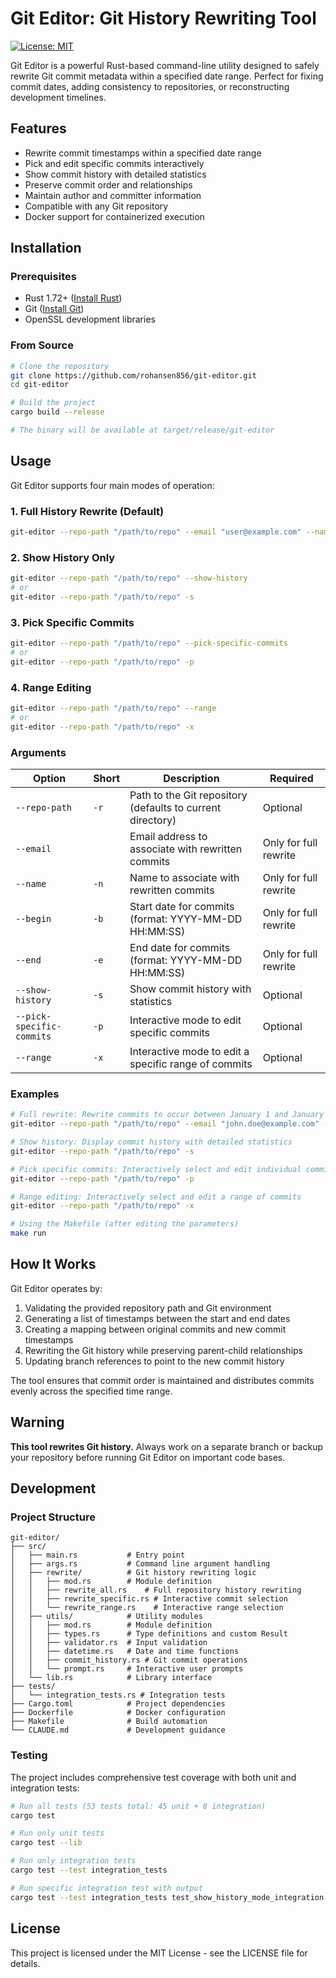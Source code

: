 # Git Editor: Git History Rewriting Tool

[![License: MIT](https://img.shields.io/badge/License-MIT-blue.svg)](https://opensource.org/licenses/MIT)

Git Editor is a powerful Rust-based command-line utility designed to safely rewrite Git commit metadata within a specified date range. Perfect for fixing commit dates, adding consistency to repositories, or reconstructing development timelines.

## Features

- Rewrite commit timestamps within a specified date range
- Pick and edit specific commits interactively
- Show commit history with detailed statistics
- Preserve commit order and relationships
- Maintain author and committer information
- Compatible with any Git repository
- Docker support for containerized execution

## Installation

### Prerequisites

- Rust 1.72+ ([Install Rust](https://www.rust-lang.org/tools/install))
- Git ([Install Git](https://git-scm.com/downloads))
- OpenSSL development libraries

### From Source

```bash
# Clone the repository
git clone https://github.com/rohansen856/git-editor.git
cd git-editor

# Build the project
cargo build --release

# The binary will be available at target/release/git-editor
```

## Usage

Git Editor supports four main modes of operation:

### 1. Full History Rewrite (Default)
```bash
git-editor --repo-path "/path/to/repo" --email "user@example.com" --name "Author Name" --begin "YYYY-MM-DD HH:MM:SS" --end "YYYY-MM-DD HH:MM:SS"
```

### 2. Show History Only
```bash
git-editor --repo-path "/path/to/repo" --show-history
# or
git-editor --repo-path "/path/to/repo" -s
```

### 3. Pick Specific Commits
```bash
git-editor --repo-path "/path/to/repo" --pick-specific-commits
# or
git-editor --repo-path "/path/to/repo" -p
```

### 4. Range Editing
```bash
git-editor --repo-path "/path/to/repo" --range
# or
git-editor --repo-path "/path/to/repo" -x
```

### Arguments

| Option | Short | Description | Required |
| ------ | ----- | ----------- | -------- |
| `--repo-path` | `-r` | Path to the Git repository (defaults to current directory) | Optional |
| `--email` | | Email address to associate with rewritten commits | Only for full rewrite |
| `--name` | `-n` | Name to associate with rewritten commits | Only for full rewrite |
| `--begin` | `-b` | Start date for commits (format: YYYY-MM-DD HH:MM:SS) | Only for full rewrite |
| `--end` | `-e` | End date for commits (format: YYYY-MM-DD HH:MM:SS) | Only for full rewrite |
| `--show-history` | `-s` | Show commit history with statistics | Optional |
| `--pick-specific-commits` | `-p` | Interactive mode to edit specific commits | Optional |
| `--range` | `-x` | Interactive mode to edit a specific range of commits | Optional |

### Examples

```bash
# Full rewrite: Rewrite commits to occur between January 1 and January 7, 2023
git-editor --repo-path "/path/to/repo" --email "john.doe@example.com" --name "John Doe" --begin "2023-01-01 00:00:00" --end "2023-01-07 23:59:59"

# Show history: Display commit history with detailed statistics
git-editor --repo-path "/path/to/repo" -s

# Pick specific commits: Interactively select and edit individual commits
git-editor --repo-path "/path/to/repo" -p

# Range editing: Interactively select and edit a range of commits
git-editor --repo-path "/path/to/repo" -x

# Using the Makefile (after editing the parameters)
make run
```

## How It Works

Git Editor operates by:

1. Validating the provided repository path and Git environment
2. Generating a list of timestamps between the start and end dates
3. Creating a mapping between original commits and new commit timestamps
4. Rewriting the Git history while preserving parent-child relationships
5. Updating branch references to point to the new commit history

The tool ensures that commit order is maintained and distributes commits evenly across the specified time range.

## Warning

**This tool rewrites Git history.** Always work on a separate branch or backup your repository before running Git Editor on important code bases.

## Development

### Project Structure

```
git-editor/
├── src/
│   ├── main.rs           # Entry point
│   ├── args.rs           # Command line argument handling
│   ├── rewrite/          # Git history rewriting logic
│   │   ├── mod.rs        # Module definition
│   │   ├── rewrite_all.rs    # Full repository history rewriting
│   │   ├── rewrite_specific.rs # Interactive commit selection
│   │   └── rewrite_range.rs    # Interactive range selection
│   ├── utils/            # Utility modules
│   │   ├── mod.rs        # Module definition
│   │   ├── types.rs      # Type definitions and custom Result
│   │   ├── validator.rs  # Input validation
│   │   ├── datetime.rs   # Date and time functions
│   │   ├── commit_history.rs # Git commit operations
│   │   └── prompt.rs     # Interactive user prompts
│   └── lib.rs            # Library interface
├── tests/
│   └── integration_tests.rs # Integration tests
├── Cargo.toml            # Project dependencies
├── Dockerfile            # Docker configuration
├── Makefile              # Build automation
└── CLAUDE.md             # Development guidance
```

### Testing

The project includes comprehensive test coverage with both unit and integration tests:

```bash
# Run all tests (53 tests total: 45 unit + 8 integration)
cargo test

# Run only unit tests
cargo test --lib

# Run only integration tests
cargo test --test integration_tests

# Run specific integration test with output
cargo test --test integration_tests test_show_history_mode_integration -- --nocapture
```

## License

This project is licensed under the MIT License - see the LICENSE file for details.